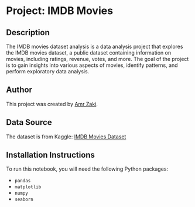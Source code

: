 # Project: IMDB Movies

## Description
The IMDB movies dataset analysis is a data analysis project that explores the IMDB movies dataset, a public dataset containing information on movies, including ratings, revenue, votes, and more. The goal of the project is to gain insights into various aspects of movies, identify patterns, and perform exploratory data analysis.

## Author
This project was created by [Amr Zaki](https://www.linkedin.com/in/amr-zaki-16924a217/).

## Data Source
The dataset is from Kaggle: [IMDB Movies Dataset](https://www.kaggle.com/PromptCloudHQ/imdb-data)

## Installation Instructions
To run this notebook, you will need the following Python packages:
- `pandas`
- `matplotlib`
- `numpy`
- `seaborn`
